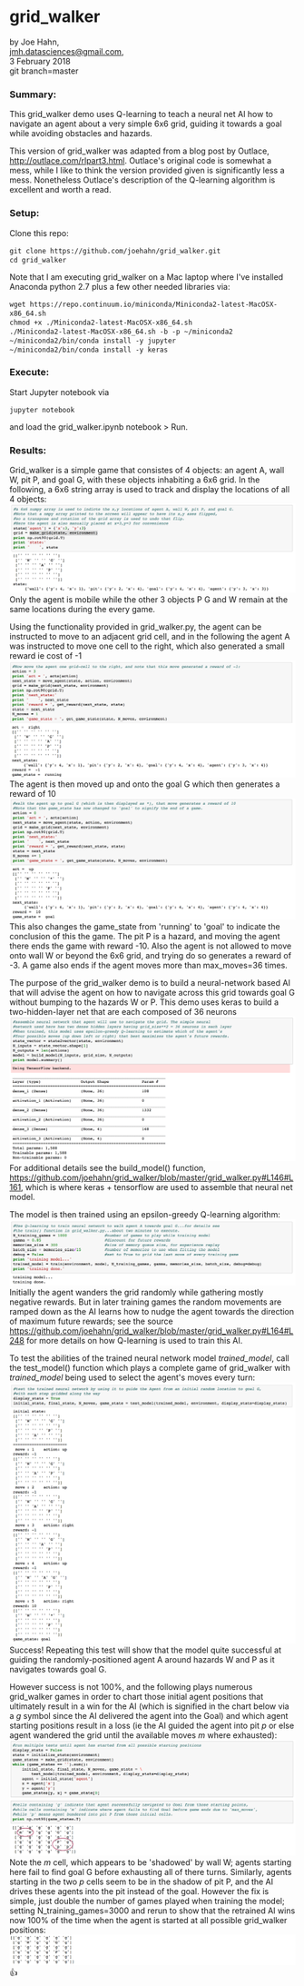 # grid_walker

by Joe Hahn,<br />
jmh.datasciences@gmail.com,<br />
3 February 2018<br />
git branch=master


### Summary:
This grid_walker demo uses Q-learning to teach a neural net AI how to navigate an agent
about a very simple 6x6 grid, guiding it towards a goal while avoiding obstacles and hazards.

This version of grid_walker was adapted from a blog post by Outlace,
http://outlace.com/rlpart3.html. Outlace's original code is somewhat a mess,
while I like to think the version provided given is significantly less a mess.
Nonetheless Outlace's description of the Q-learning algorithm is excellent and worth a read.

### Setup:

Clone this repo:

    git clone https://github.com/joehahn/grid_walker.git
    cd grid_walker

Note that I am executing grid_walker on a Mac laptop where I've installed
Anaconda python 2.7 plus a few other needed libraries via:

    wget https://repo.continuum.io/miniconda/Miniconda2-latest-MacOSX-x86_64.sh
    chmod +x ./Miniconda2-latest-MacOSX-x86_64.sh
    ./Miniconda2-latest-MacOSX-x86_64.sh -b -p ~/miniconda2
    ~/miniconda2/bin/conda install -y jupyter
    ~/miniconda2/bin/conda install -y keras

### Execute:

Start Jupyter notebook via

    jupyter notebook

and load the grid_walker.ipynb notebook > Run.

### Results:

Grid_walker is a simple game that consistes of 4 objects: an agent A, wall W, pit P, and goal G,
with these objects inhabiting a 6x6 grid. In the following, a 6x6 string array is used
to track and display the locations of all 4 objects:
![](figs/grid.png)
Only the agent is mobile while the other 3 objects P G and W remain at the same locations
during the every game.

Using the functionality provided in grid_walker.py, the agent can be instructed to move
to an adjacent grid cell, and in the following the agent A was
instructed to move one cell to the right, which also generated a small reward
ie cost of -1
![](figs/move.png)
The agent is then moved up and onto the goal G which then generates a reward of 10
![](figs/goal.png)
This also changes the game_state from 'running' to 'goal' to indicate the conclusion of
this the game. The pit P is a hazard, and moving the agent there ends the game with
reward -10. Also the agent is not allowed to move onto wall W or beyond the 6x6 grid,
and trying do so generates a reward of -3. A game also ends if the agent moves
more than max_moves=36 times.

The purpose of the grid_walker demo is to build a neural-network based AI that will
advise the agent on how to navigate across this grid towards goal G without bumping to
the hazards W or P. This demo uses keras to build a two-hidden-layer net that are
each composed of 36 neurons
![](figs/net.png)
For additional details see the build_model() function,
https://github.com/joehahn/grid_walker/blob/master/grid_walker.py#L146#L161,
which is where keras + tensorflow are used to assemble that neural net model.

The model is then trained using an epsilon-greedy Q-learning algorithm:
![](figs/train.png)
Initially the agent wanders the grid randomly while gathering mostly negative rewards.
But in later training games the random movements are ramped down as the AI learns how to 
nudge the agent towards the direction of maximum future rewards; see the source
https://github.com/joehahn/grid_walker/blob/master/grid_walker.py#L164#L248
for more details on how Q-learning is used to train this AI.

To test the abilities of the
trained neural network model _trained\_model_, call the test_model() function
which plays a complete game of grid_walker with _trained\_model_ being used to select
the agent's moves every turn:
![](figs/test.png)
Success! Repeating this test will show that the model quite successful at
guiding the randomly-positioned agent A around hazards W and P as it navigates towards goal G.

However success is not 100%, and the following plays numerous grid_walker games
in order to chart those initial agent positions that ultimately result in a win
for the AI (which is signified in the chart below via a _g_ symbol since the AI delivered
the agent into the Goal) and which
agent starting positions result in a loss (ie the AI guided the agent into pit _p_ or else 
agent wandered the grid until the available moves _m_ where exhausted): 
![](figs/grid_test.png)
Note the _m_ cell, which appears to be 'shadowed' by wall W; agents starting here fail
to find goal G before exhausting all of there turns. Similarly, agents starting
in the two _p_ cells seem to be in the shadow of pit P, and the AI drives
these agents into the pit instead of the goal.
However the fix is simple, just double the number of games played when training
the model; setting N_training_games=3000 and rerun to show that
the retrained AI wins now 100% of the time when the agent is started at all possible
grid_walker positions:
![](figs/retrain.png)
:thumbsup:

